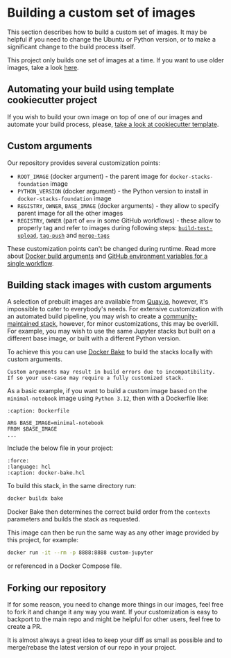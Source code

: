 # Building a custom set of images

This section describes how to build a custom set of images.
It may be helpful if you need to change the Ubuntu or Python version, or to make a significant change to the build process itself.

This project only builds one set of images at a time.
If you want to use older images, take a look [here](https://jupyter-docker-stacks.readthedocs.io/en/latest/#using-old-images).

## Automating your build using template cookiecutter project

If you wish to build your own image on top of one of our images and automate your build process,
please, [take a look at cookiecutter template](../contributing/stacks.md).

## Custom arguments

Our repository provides several customization points:

- `ROOT_IMAGE` (docker argument) - the parent image for `docker-stacks-foundation` image
- `PYTHON_VERSION` (docker argument) - the Python version to install in `docker-stacks-foundation` image
- `REGISTRY`, `OWNER`, `BASE_IMAGE` (docker arguments) - they allow to specify parent image for all the other images
- `REGISTRY`, `OWNER` (part of `env` in some GitHub workflows) - these allow to properly tag and refer to images during following steps:
  [`build-test-upload`](https://github.com/jupyter/docker-stacks/blob/main/.github/workflows/docker-build-test-upload.yml),
  [`tag-push`](https://github.com/jupyter/docker-stacks/blob/main/.github/workflows/docker-tag-push.yml) and
  [`merge-tags`](https://github.com/jupyter/docker-stacks/blob/main/.github/workflows/docker-merge-tags.yml)

These customization points can't be changed during runtime.
Read more about [Docker build arguments](https://docs.docker.com/build/building/variables/#arg-usage-example) and [GitHub environment variables for a single workflow](https://docs.github.com/en/actions/writing-workflows/choosing-what-your-workflow-does/store-information-in-variables#defining-environment-variables-for-a-single-workflow).

## Building stack images with custom arguments

A selection of prebuilt images are available from [Quay.io](https://quay.io/organization/jupyter),
however, it's impossible to cater to everybody's needs.
For extensive customization with an automated build pipeline,
you may wish to create a [community-maintained stack](../contributing/stacks),
however, for minor customizations, this may be overkill.
For example, you may wish to use the same Jupyter stacks but built on a different base image,
or built with a different Python version.

To achieve this you can use [Docker Bake](https://docs.docker.com/build/bake/)
to build the stacks locally with custom arguments.

```{note}
Custom arguments may result in build errors due to incompatibility.
If so your use-case may require a fully customized stack.
```

As a basic example, if you want to build a custom image based on the `minimal-notebook` image using `Python 3.12`,
then with a Dockerfile like:

```{code-block} Dockerfile
:caption: Dockerfile

ARG BASE_IMAGE=minimal-notebook
FROM $BASE_IMAGE
...
```

Include the below file in your project:

```{literalinclude} recipe_code/docker-bake.python312.hcl
:force:
:language: hcl
:caption: docker-bake.hcl
```

To build this stack, in the same directory run:

```bash
docker buildx bake
```

Docker Bake then determines the correct build order from the `contexts` parameters
and builds the stack as requested.

This image can then be run the same way as any other image provided by this project, for example:

```bash
docker run -it --rm -p 8888:8888 custom-jupyter
```

or referenced in a Docker Compose file.

## Forking our repository

If for some reason, you need to change more things in our images, feel free to fork it and change it any way you want.
If your customization is easy to backport to the main repo and might be helpful for other users, feel free to create a PR.

It is almost always a great idea to keep your diff as small as possible and to merge/rebase the latest version of our repo in your project.
